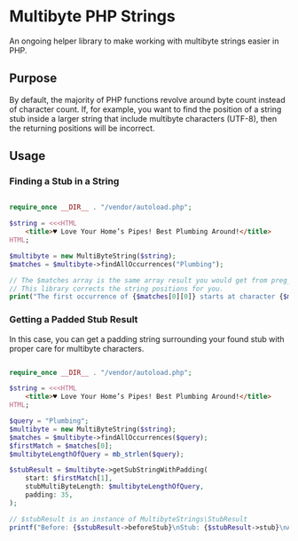 # Multibyte PHP Strings
An ongoing helper library to make working with multibyte strings easier in PHP.

## Purpose
By default, the majority of PHP functions revolve around byte count instead of character count. If, for example, you want to find the position of a string stub inside a larger string that include multibyte characters (UTF-8), then the returning positions will be incorrect.

## Usage

### Finding a Stub in a String
```php

require_once __DIR__ . "/vendor/autoload.php";

$string = <<<HTML
    <title>♥ Love Your Home’s Pipes! Best Plumbing Around!</title>
HTML;

$multibyte = new MultiByteString($string);
$matches = $multibyte->findAllOccurrences("Plumbing");

// The $matches array is the same array result you would get from preg_match_all with the OFFSET flag used.
// This library corrects the string positions for you.
print("The first occurrence of {$matches[0][0]} starts at character {$matches[0][1]}");
```

### Getting a Padded Stub Result
In this case, you can get a padding string surrounding your found stub with proper care for multibyte characters.

```php

require_once __DIR__ . "/vendor/autoload.php";

$string = <<<HTML
    <title>♥ Love Your Home’s Pipes! Best Plumbing Around!</title>
HTML;

$query = "Plumbing";
$multibyte = new MultiByteString($string);
$matches = $multibyte->findAllOccurrences($query);
$firstMatch = $matches[0];
$multibyteLengthOfQuery = mb_strlen($query);

$stubResult = $multibyte->getSubStringWithPadding(
    start: $firstMatch[1],
    stubMultiByteLength: $multibyteLengthOfQuery,
    padding: 35,
);

// $stubResult is an instance of MultibyteStrings\StubResult
printf("Before: {$stubResult->beforeStub}\nStub: {$stubResult->stub}\nAfter: {$stubResult->afterStub}");
```